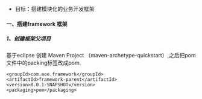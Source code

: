 - 目标：搭建模块化的业务开发框架
####  一、搭建framework 框架
##### 1、创建框架父项目
基于eclipse 创建 Maven Project （maven-archetype-quickstart）,之后把pom文件中的packing标签改成pom.
```language
<groupId>com.aoe.framework</groupId>
<artifactId>framework-parent</artifactId>
<version>0.0.1-SNAPSHOT</version>
<packaging>pom</packaging>
```

